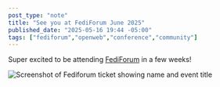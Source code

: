 ```yaml
---
post_type: "note" 
title: "See you at FediForum June 2025"
published_date: "2025-05-16 19:44 -05:00"
tags: ["fediforum","openweb","conference","community"]
---
```


Super excited to be attending [FediForum](https://fediforum.org/) in a few weeks!

![Screenshot of Fediforum ticket showing name and event title](https://cdn.lqdev.tech/files/images/fediforum-ticket.png)
